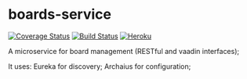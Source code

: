 # boards-service
[![Coverage Status](https://coveralls.io/repos/github/Task-Board/boards-service/badge.svg?branch=master)](https://coveralls.io/github/Task-Board/boards-service?branch=master)  [![Build Status](https://travis-ci.org/Task-Board/boards-service.svg?branch=master)](https://travis-ci.org/Task-Board/boards-service)  [![Heroku](http://heroku-badge.herokuapp.com/?app=task-boards-board-service&style=flat&svg=1)](https://task-boards-board-service.herokuapp.com/)




A microservice for board management (RESTful and vaadin interfaces);

It uses:
Eureka for discovery;
Archaius for configuration;


